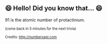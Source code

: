## 😄 Hello! Did you know that... 😄
91 is the atomic number of protactinium.

<sup>(come back in 5 minutes for the next trivia)</sup>


<sup>Credits: http://numbersapi.com</sup>
